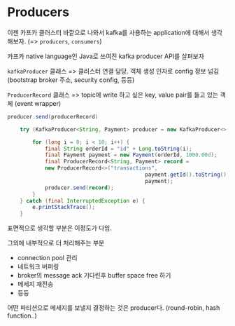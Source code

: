 Producers
=========

이젠 카프카 클러스터 바깥으로 나와서  kafka를 사용하는 application에 대해서 생각해보자. (=> `producers`, `consumers`)

카프카 native language인 Java로 쓰여진 kafka producer API를 살펴보자

`kafkaProducer` 클래스 => 클러스터 연결 담당. 객체 생성 인자로 config 정보 넘김 (bootstrap broker 주소, security config, 등등)

`ProducerRecord` 클래스 => topic에 write 하고 싶은 key, value pair를 들고 있는 객체 (event wrapper)

```java
producer.send(producerRecord)
```

```java
    try (KafkaProducer<String, Payment> producer = new KafkaProducer<>(props)) {

        for (long i = 0; i < 10; i++) {
            final String orderId = "id" + Long.toString(i);
            final Payment payment = new Payment(orderId, 1000.00d);
            final ProducerRecord<String, Payment> record = 
            new ProducerRecord<>("transactions", 
                                            payment.getId().toString(), 
                                            payment);
            producer.send(record);
        }
    } catch (final InterruptedException e) {
        e.printStackTrace();
    }
```

표면적으로 생각할 부분은 이정도가 다임.


그외에 내부적으로 더 처리해주는 부분
- connection pool 관리
- 네트워크 버퍼링
- broker의 message ack 기다린후 buffer space free 하기
- 메세지 재전송
- 등등

어떤 파티션으로 메세지를 보낼지 결정하는 것은 producer다. (round-robin, hash function..)